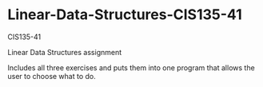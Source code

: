 # Linear-Data-Structures-CIS135-41
CIS135-41

Linear Data Structures assignment

Includes all three exercises and puts them into one program that allows the user to choose what to do.
